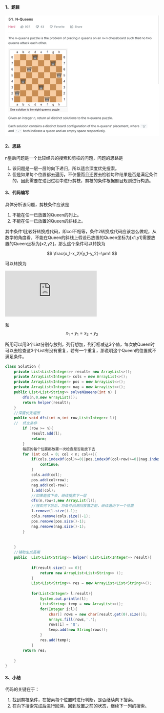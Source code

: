 #### 1、题目
![n皇后问题](./files/n皇后问题.jpg)
#### 2、思路

n皇后问题是一个比较经典的搜索和剪枝的问题，问题的思路是

1. 该问题是一层一层的向下递归，所以适合深度优先搜索。
2. 但是如果每个位置都去遍历，不仅慢而且还要去检验每种结果是否是满足条件的，因此需要在递归过程中进行剪枝，剪枝的条件根据题目规则进行构造。

#### 3、代码编写
具体分析该问题，剪枝条件应该是

1. 不能在任一已放置的Queen的列上。
2. 不能在任一已放置的Queen的斜线上。

其中条件1比较好转换成代码，即col不相等，条件2转换成代码应该怎么做呢，从数学的角度看，不能在Queen的斜线上假设已放置的Queen坐标为[x1,y1]需要放置的Queen坐标为[x2,y2]，那么这个条件可以转换为


$$ \frac{x_1-x_2}{y_1-y_2}=\pm1 $$

可以转换为


![](http://latex.codecogs.com/gif.latex?x_1-y_1=x_2-y_2)
 


和
$$x_1+y_1 = x_2+y_2$$

所用可以用3个List分别存放列，列行想加，列行相减这3个值，每次放Queen时可以去检查这3个List有没有重复，若有一个重复，那说明这个Queen的位置就不满足条件。

``` java
class Solution {
    private List<List<Integer>> result= new ArrayList<>();
    private ArrayList<Integer> cols = new ArrayList<>();
    private ArrayList<Integer> pos = new ArrayList<>();
    private ArrayList<Integer> nag = new ArrayList<>();
    public List<List<String>> solveNQueens(int n) {
        dfs(n,0,new ArrayList());
        return helper(result);
    }
    //深度优先遍历
    public void dfs(int n,int row,List<Integer> l){
    //	终止条件
        if (row >= n){
            result.add(l);
            return;
        }
        每层的每个位置都放置一次检查是否能放下去
        for (int col = 0; col < n; col++){
            if(cols.indexOf(col)>=0||pos.indexOf(col+row)>=0||nag.indexOf(col-row)>=0){
                continue;
            }
            cols.add(col);
            pos.add(col+row);
            nag.add(col-row);
            l.add(col);
            //如果能放下去，继续搜索下一层
            dfs(n,row+1,new ArrayList(l));
            //搜索完下层后，将条件回溯回放置之前，继续遍历下一个位置
            l.remove(l.size()-1);
            cols.remove(cols.size()-1);
            pos.remove(pos.size()-1);
            nag.remove(nag.size()-1);
        }
        
        
    }
    //辅助生成答案
    public  List<List<String>> helper( List<List<Integer>> result){

            if(result.size() == 0){
                return new ArrayList<List<String>> ();
            }
            List<List<String>> res = new ArrayList<List<String>>();
           
            for(List<Integer> l:result){
                System.out.println(l);
                List<String> temp = new ArrayList<>();
                for(Integer i:l){
                    char[] rows = new char[result.get(0).size()];
                    Arrays.fill(rows,'.');
                    rows[i] = 'Q';
                    temp.add(new String(rows));
                }
                res.add(temp);
            }
        return res;
            
    }
}
```
#### 3、小结
代码的关键在于：

1. 找到剪枝条件，在搜索每个位置时进行判断，是否继续向下搜索。
2. 在向下搜索完成后进行回溯，回到放置之前的状态，继续下一列的搜索。